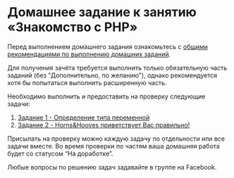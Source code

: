 # Домашнее задание к занятию «Знакомство с PHP»

Перед выполнением домашнего задания ознакомьтесь с [общими рекомендациями по выполнению домашних заданий](
../0-sharing/homework).

Для получения зачёта требуется выполнить только обязательную часть заданий (без "Дополнительно, по желанию"), однако рекомендуется хотя бы попытаться выполнить расширенную часть.

Необходимо выполнить и предоставить на проверку следующие задачи:
1. [Задание 1 - Определение типа переменной](1.1.1-type-of-variable)
2. [Задание 2 - Horns&Hooves приветствует Вас правильно!](1.1.2-horns-and-hooves-greet-you-right)

Присылать на проверку можно каждую задачу по отдельности или все задачи вместе. 
Во время проверки по частям ваша домашняя работа будет со статусом “На доработке”.

Любые вопросы по решению задач задавайте в группе на Facebook.
